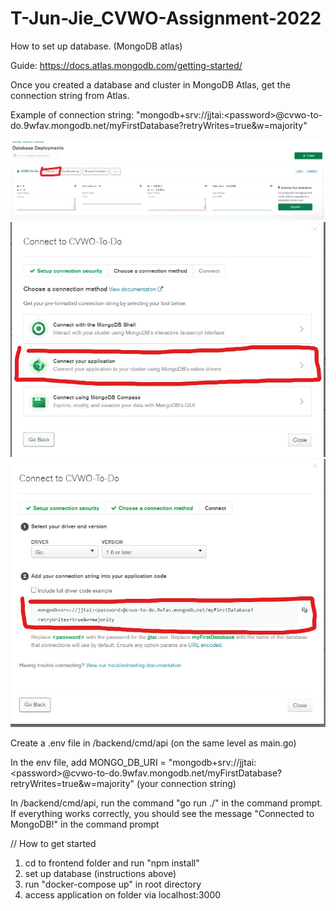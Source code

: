 # T-Jun-Jie_CVWO-Assignment-2022

How to set up database. (MongoDB atlas)

Guide: https://docs.atlas.mongodb.com/getting-started/

Once you created a database and cluster in MongoDB Atlas, get the connection string from Atlas.

Example of connection string: "mongodb+srv://jjtai:\<password\>@cvwo-to-do.9wfav.mongodb.net/myFirstDatabase?retryWrites=true&w=majority"

![Screenshot](/admin/images/instructions/db_step_1.jpg)
![Screenshot](/admin/images/instructions/db_step_2.jpg)
![Screenshot](/admin/images/instructions/db_step_3.jpg)

Create a .env file in /backend/cmd/api (on the same level as main.go)

In the env file, add MONGO_DB_URI = "mongodb+srv://jjtai:\<password\>@cvwo-to-do.9wfav.mongodb.net/myFirstDatabase?retryWrites=true&w=majority" (your connection string)

In /backend/cmd/api, run the command "go run ./" in the command prompt. If everything works correctly, you should see the message "Connected to MongoDB!" in the command prompt



// How to get started
1. cd to frontend folder and run "npm install"
2. set up database (instructions above)
3. run "docker-compose up" in root directory
4. access application on folder via localhost:3000
